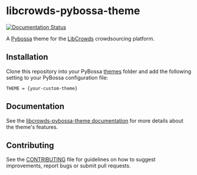 # libcrowds-pybossa-theme

[![Documentation Status](https://readthedocs.org/projects/libcrowds-pybossa-theme/badge/?version=latest)
](http://libcrowds-pybossa-theme.readthedocs.org/en/latest/?badge=latest)


A [Pybossa](https://github.com/PyBossa/pybossa) theme for the [LibCrowds](http://www.libcrowds.com) crowdsourcing platform.


## Installation

Clone this repository into your PyBossa [themes](https://github.com/PyBossa/pybossa/tree/master/pybossa/themes)
folder and add the following setting to your PyBossa configuration file:

```
THEME = {your-custom-theme}
```


## Documentation

See the [libcrowds-pybossa-theme documentation](http://libcrowds-pybossa-theme.readthedocs.org/en/latest/)
for more details about the theme's features.


## Contributing

See the [CONTRIBUTING](CONTRIBUTING.md) file for guidelines on how to suggest improvements,
report bugs or submit pull requests.